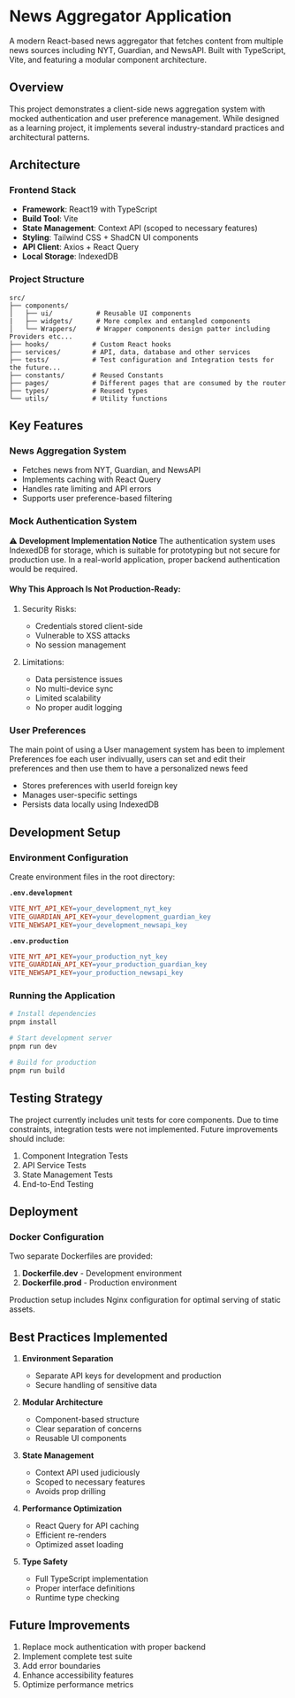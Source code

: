 # News Aggregator Application

A modern React-based news aggregator that fetches content from multiple news sources including NYT, Guardian, and NewsAPI. Built with TypeScript, Vite, and featuring a modular component architecture.

## Overview

This project demonstrates a client-side news aggregation system with mocked authentication and user preference management. While designed as a learning project, it implements several industry-standard practices and architectural patterns.

## Architecture

### Frontend Stack

- **Framework**: React19 with TypeScript
- **Build Tool**: Vite
- **State Management**: Context API (scoped to necessary features)
- **Styling**: Tailwind CSS + ShadCN UI components
- **API Client**: Axios + React Query
- **Local Storage**: IndexedDB

### Project Structure

```plaintext
src/
├── components/
│   ├── ui/           # Reusable UI components
|   ├── widgets/      # More complex and entangled components
│   └── Wrappers/     # Wrapper components design patter including Providers etc...
├── hooks/           # Custom React hooks
├── services/        # API, data, database and other services
├── tests/           # Test configuration and Integration tests for the future...
├── constants/       # Reused Constants
├── pages/           # Different pages that are consumed by the router
├── types/           # Reused types
└── utils/           # Utility functions

```

## Key Features

### News Aggregation System

- Fetches news from NYT, Guardian, and NewsAPI
- Implements caching with React Query
- Handles rate limiting and API errors
- Supports user preference-based filtering

### Mock Authentication System

⚠️ **Development Implementation Notice**
The authentication system uses IndexedDB for storage, which is suitable for prototyping but not secure for production use. In a real-world application, proper backend authentication would be required.

#### Why This Approach Is Not Production-Ready:

1. Security Risks:

   - Credentials stored client-side
   - Vulnerable to XSS attacks
   - No session management

2. Limitations:
   - Data persistence issues
   - No multi-device sync
   - Limited scalability
   - No proper audit logging

### User Preferences

The main point of using a User management system has been to implement Preferences foe each user indivually, users can set and edit their preferences and then use them to have a personalized news feed

- Stores preferences with userId foreign key
- Manages user-specific settings
- Persists data locally using IndexedDB

## Development Setup

### Environment Configuration

Create environment files in the root directory:

**`.env.development`**

```makefile
VITE_NYT_API_KEY=your_development_nyt_key
VITE_GUARDIAN_API_KEY=your_development_guardian_key
VITE_NEWSAPI_KEY=your_development_newsapi_key
```

**`.env.production`**

```makefile
VITE_NYT_API_KEY=your_production_nyt_key
VITE_GUARDIAN_API_KEY=your_production_guardian_key
VITE_NEWSAPI_KEY=your_production_newsapi_key
```

### Running the Application

```bash
# Install dependencies
pnpm install

# Start development server
pnpm run dev

# Build for production
pnpm run build
```

## Testing Strategy

The project currently includes unit tests for core components. Due to time constraints, integration tests were not implemented. Future improvements should include:

1. Component Integration Tests
2. API Service Tests
3. State Management Tests
4. End-to-End Testing

## Deployment

### Docker Configuration

Two separate Dockerfiles are provided:

1. **Dockerfile.dev** - Development environment
2. **Dockerfile.prod** - Production environment

Production setup includes Nginx configuration for optimal serving of static assets.

## Best Practices Implemented

1. **Environment Separation**

   - Separate API keys for development and production
   - Secure handling of sensitive data

2. **Modular Architecture**

   - Component-based structure
   - Clear separation of concerns
   - Reusable UI components

3. **State Management**

   - Context API used judiciously
   - Scoped to necessary features
   - Avoids prop drilling

4. **Performance Optimization**

   - React Query for API caching
   - Efficient re-renders
   - Optimized asset loading

5. **Type Safety**
   - Full TypeScript implementation
   - Proper interface definitions
   - Runtime type checking

## Future Improvements

1. Replace mock authentication with proper backend
2. Implement complete test suite
3. Add error boundaries
4. Enhance accessibility features
5. Optimize performance metrics

